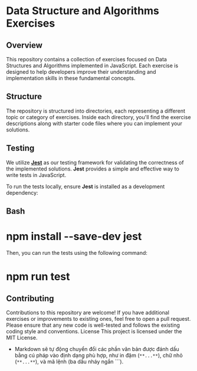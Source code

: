 # **Data Structure and Algorithms Exercises**

## **Overview**

This repository contains a collection of exercises focused on Data Structures and Algorithms implemented in JavaScript. Each exercise is designed to help developers improve their understanding and implementation skills in these fundamental concepts.

## **Structure**

The repository is structured into directories, each representing a different topic or category of exercises. Inside each directory, you'll find the exercise descriptions along with starter code files where you can implement your solutions.

## **Testing**

We utilize [**Jest**](https://jestjs.io/) as our testing framework for validating the correctness of the implemented solutions. **Jest** provides a simple and effective way to write tests in JavaScript.

To run the tests locally, ensure **Jest** is installed as a development dependency:

## **Bash**
# npm install --save-dev jest
Then, you can run the tests using the following command:
# npm run test
## **Contributing**
Contributions to this repository are welcome! If you have additional exercises or improvements to existing ones, feel free to open a pull request. Please ensure that any new code is well-tested and follows the existing coding style and conventions.
License
This project is licensed under the MIT License.

* Markdown sẽ tự động chuyển đổi các phần văn bản được đánh dấu bằng cú pháp vào định dạng phù hợp, như in đậm (`**...**`), chữ nhỏ (`**...**`), và mã lệnh (ba dấu nháy ngắn ```).
